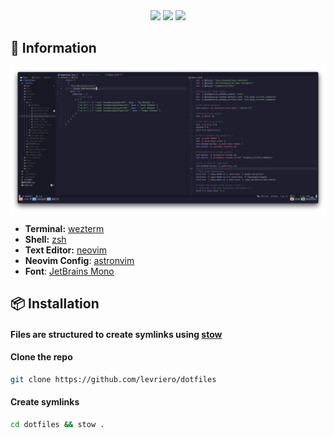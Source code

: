 <div align="center">
  <img src="https://img.shields.io/github/last-commit/levriero/dotfiles?style=for-the-badge&logo=github&color=a6da95&logoColor=D9E0EE&labelColor=302D41"/>
  <img src="https://img.shields.io/github/repo-size/levriero/dotfiles?style=for-the-badge&logo=dropbox&color=7dc4e4&logoColor=D9E0EE&labelColor=302D41"/>
  <img src="https://img.shields.io/github/license/levriero/dotfiles?style=for-the-badge&logo=powerpages&color=cba6f7&logoColor=D9E0EE&labelColor=302D41"/>
</div>

## 🌿 Information

<img src=".github/assets/preview.png" alt="UI Preview"/>

- **Terminal:** [wezterm](https://github.com/wez/wezterm)
- **Shell:** [zsh](https://www.zsh.org/)
- **Text Editor:** [neovim](https://github.com/neovim/neovim)
- **Neovim Config**: [astronvim](https://github.com/AstroNvim/AstroNvim)
- **Font**: [JetBrains Mono](https://www.jetbrains.com/lp/mono/)

## 📦 Installation

#### Files are structured to create symlinks using [stow](https://www.gnu.org/software/stow/)

#### Clone the repo

```sh
git clone https://github.com/levriero/dotfiles
```

#### Create symlinks

```sh
cd dotfiles && stow .
```

